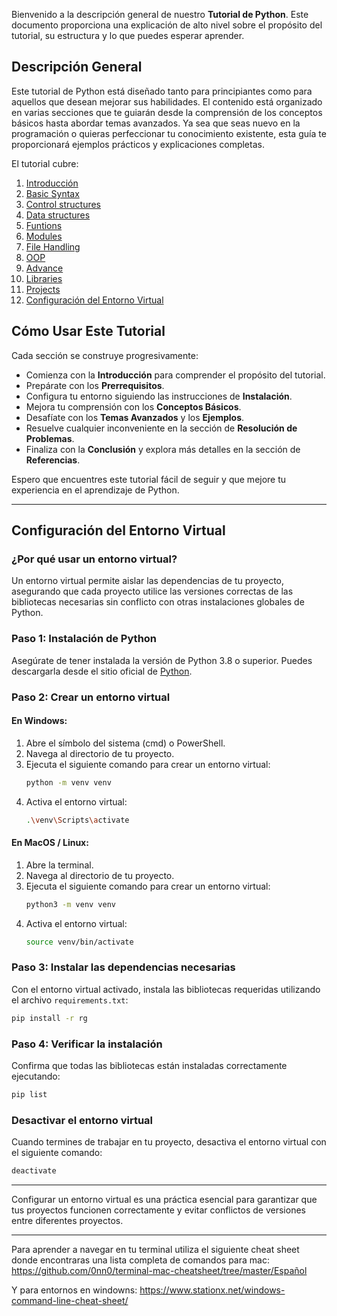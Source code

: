 Bienvenido a la descripción general de nuestro **Tutorial de Python**. Este documento proporciona una explicación de alto nivel sobre el propósito del tutorial, su estructura y lo que puedes esperar aprender.

## Descripción General

Este tutorial de Python está diseñado tanto para principiantes como para aquellos que desean mejorar sus habilidades. El contenido está organizado en varias secciones que te guiarán desde la comprensión de los conceptos básicos hasta abordar temas avanzados. Ya sea que seas nuevo en la programación o quieras perfeccionar tu conocimiento existente, esta guía te proporcionará ejemplos prácticos y explicaciones completas.

El tutorial cubre:

1. [Introducción](#introducción)
2. [Basic Syntax](#basic-syntax)
3. [Control structures](#data-types)
4. [Data structures](#variables)
5. [Funtions](#operators)
6. [Modules](#control-flow)
7. [File Handling](#functions)
8. [OOP](#modules)
9. [Advance](#file-handling)
10. [Libraries](#error-handling)
11. [Projects](#classes-and-objects)
12. [Configuración del Entorno Virtual](#configuracion-del-entorno-virtual)

## Cómo Usar Este Tutorial

Cada sección se construye progresivamente:

- Comienza con la **Introducción** para comprender el propósito del tutorial.
- Prepárate con los **Prerrequisitos**.
- Configura tu entorno siguiendo las instrucciones de **Instalación**.
- Mejora tu comprensión con los **Conceptos Básicos**.
- Desafíate con los **Temas Avanzados** y los **Ejemplos**.
- Resuelve cualquier inconveniente en la sección de **Resolución de Problemas**.
- Finaliza con la **Conclusión** y explora más detalles en la sección de **Referencias**.

Espero que encuentres este tutorial fácil de seguir y que mejore tu experiencia en el aprendizaje de Python.

---

## Configuración del Entorno Virtual

### ¿Por qué usar un entorno virtual?

Un entorno virtual permite aislar las dependencias de tu proyecto, asegurando que cada proyecto utilice las versiones correctas de las bibliotecas necesarias sin conflicto con otras instalaciones globales de Python.

### Paso 1: Instalación de Python

Asegúrate de tener instalada la versión de Python 3.8 o superior. Puedes descargarla desde el sitio oficial de [Python](https://www.python.org/).

### Paso 2: Crear un entorno virtual

#### En Windows:

1. Abre el símbolo del sistema (cmd) o PowerShell.
2. Navega al directorio de tu proyecto.
3. Ejecuta el siguiente comando para crear un entorno virtual:
   ```bash
   python -m venv venv
   ```
4. Activa el entorno virtual:
   ```bash
   .\venv\Scripts\activate
   ```

#### En MacOS / Linux:

1. Abre la terminal.
2. Navega al directorio de tu proyecto.
3. Ejecuta el siguiente comando para crear un entorno virtual:
   ```bash
   python3 -m venv venv
   ```
4. Activa el entorno virtual:
   ```bash
   source venv/bin/activate
   ```

### Paso 3: Instalar las dependencias necesarias

Con el entorno virtual activado, instala las bibliotecas requeridas utilizando el archivo `requirements.txt`:

```bash
pip install -r rg
```

### Paso 4: Verificar la instalación

Confirma que todas las bibliotecas están instaladas correctamente ejecutando:

```bash
pip list
```

### Desactivar el entorno virtual

Cuando termines de trabajar en tu proyecto, desactiva el entorno virtual con el siguiente comando:

```bash
deactivate
```

---

Configurar un entorno virtual es una práctica esencial para garantizar que tus proyectos funcionen correctamente y evitar conflictos de versiones entre diferentes proyectos.


---

Para aprender a navegar en tu terminal utiliza el siguiente cheat sheet donde encontraras una lista completa de comandos para mac: https://github.com/0nn0/terminal-mac-cheatsheet/tree/master/Español

Y para entornos en windowns: https://www.stationx.net/windows-command-line-cheat-sheet/

